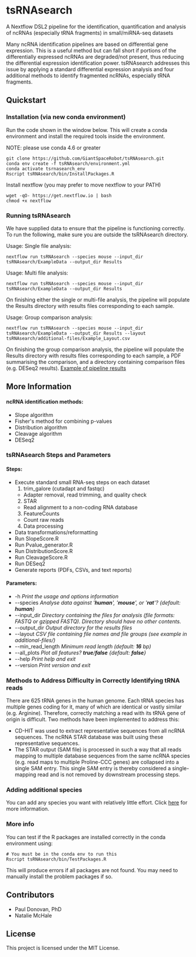 # tsRNAsearch

A Nextflow DSL2 pipeline for the identification, quantification and analysis of ncRNAs (especially tRNA fragments) in small/miRNA-seq datasets

Many ncRNA identification pipelines are based on differential gene expression. This is a useful method but can fall short if portions of the differentially expressed ncRNAs are degraded/not present, thus reducing the differential expression identification power. tsRNAsearch addresses this issue by applying a standard differential expression analysis and four additional methods to identify fragmented ncRNAs, especially tRNA fragments.

## Quickstart
### Installation (via new conda environment)
Run the code shown in the window below. This will create a conda environment and install the required tools inside the environment. 

NOTE: please use conda 4.6 or greater

```
git clone https://github.com/GiantSpaceRobot/tsRNAsearch.git
conda env create -f tsRNAsearch/environment.yml
conda activate tsrnasearch_env
Rscript tsRNAsearch/bin/InstallPackages.R
```
Install nextflow (you may prefer to move nextflow to your PATH)
```
wget -qO- https://get.nextflow.io | bash
chmod +x nextflow
```

### Running tsRNAsearch
We have supplied data to ensure that the pipeline is functioning correctly.
To run the following, make sure you are outside the tsRNAsearch directory.

Usage: Single file analysis:
```
nextflow run tsRNAsearch --species mouse --input_dir tsRNAsearch/ExampleData --output_dir Results
```

Usage: Multi file analysis:
```
nextflow run tsRNAsearch --species mouse --input_dir tsRNAsearch/ExampleData --output_dir Results
```
On finishing either the single or multi-file analysis, the pipeline will populate the Results directory with results files corresponding to each sample.

Usage: Group comparison analysis:
```
nextflow run tsRNAsearch --species mouse --input_dir tsRNAsearch/ExampleData --output_dir Results --layout tsRNAsearch/additional-files/Example_Layout.csv
```
On finishing the group comparison analysis, the pipeline will populate the Results directory with results files corresponding to each sample, a PDF summarising the comparison, and a directory containing comparison files (e.g. DESeq2 results). [Example of pipeline results](https://giantspacerobot.github.io/tsRNAsearch_ExampleOutput/)

## More Information
#### ncRNA identification methods:
* Slope algorithm
* Fisher's method for combining p-values
* Distribution algorithm
* Cleavage algorithm
* DESeq2

### tsRNAsearch Steps and Parameters 
#### Steps:
* Execute standard small RNA-seq steps on each dataset
  1. trim\_galore (cutadapt and fastqc) 
    * Adapter removal, read trimming, and quality check
  2. STAR
    * Read alignment to a non-coding RNA database
  3. FeatureCounts
    * Count raw reads
  4. Data processing
* Data transformations/reformatting
* Run SlopeScore.R
* Run Pvalue_generator.R
* Run DistributionScore.R
* Run CleavageScore.R
* Run DESeq2
* Generate reports (PDFs, CSVs, and text reports)
#### Parameters:
* -h *Print the usage and options information*
* --species *Analyse data against '__human__', '__mouse__', or '__rat__'? {default: __human__}*
* --input_dir *Directory containing the files for analysis (file formats: FASTQ or gzipped FASTQ). Directory should have no other contents.*
* --output_dir *Output directory for the results files*
* --layout *CSV file containing file names and file groups (see example in additional-files/)*
* --min_read_length *Minimum read length (default: __16__ bp)*
* --all_plots *Plot all features? __true__/__false__ {default: __false__}*
* --help *Print help and exit*
* --version *Print version and exit*

### Methods to Address Difficulty in Correctly Identifying tRNA reads
There are 625 tRNA genes in the human genome. Each tRNA species has multiple genes coding for it, many of which are identical or vastly similar (e.g. Arginine). Therefore, correctly matching a read with its tRNA gene of origin is difficult. Two methods have been implemented to address this:
* CD-HIT was used to extract representative sequences from all ncRNA sequences. The ncRNA STAR database was built using these representative sequences.
* The STAR output (SAM file) is processed in such a way that all reads mapping to multiple database sequences from the same ncRNA species (e.g. read maps to multiple Proline-CCC genes) are collapsed into a single SAM entry. This single SAM entry is thereby considered a single-mapping read and is not removed by downstream processing steps.

### Adding additional species
You can add any species you want with relatively little effort. Click [here](https://github.com/GiantSpaceRobot/tsRNAsearch_add-new-species) for more information.

### More info
You can test if the R packages are installed correctly in the conda environment using:
```
# You must be in the conda env to run this
Rscript tsRNAsearch/bin/TestPackages.R
```
This will produce errors if all packages are not found. You may need to manually install the problem packages if so.

## Contributors
* Paul Donovan, PhD
* Natalie McHale

## License
This project is licensed under the MIT License.

